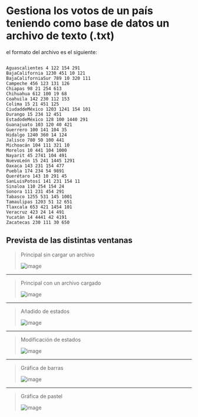 # Gestiona los votos de un país teniendo como base de datos un archivo de texto (.txt)

el formato del archivo es el siguiente: 

```

Aguascalientes 4 122 154 291 
BajaCalifornia 1230 451 10 121 
BajaCaliforniaSur 789 10 320 111 
Campeche 456 123 131 126 
Chiapas 98 21 254 613 
Chihuahua 612 100 19 68 
Coahuila 142 230 112 153 
Colima 15 21 451 125 
CiudaddeMéxico 1203 1241 154 101 
Durango 15 234 12 451 
EstadodeMéxico 128 100 1440 291 
Guanajuato 103 120 40 421 
Guerrero 100 141 104 35 
Hidalgo 1240 360 14 124 
Jalisco 780 50 100 441 
Michoacán 104 111 321 10 
Morelos 10 441 104 1000 
Nayarit 45 2741 104 491 
NuevoLeón 15 241 1445 1291 
Oaxaca 143 231 154 477 
Puebla 174 234 54 9891 
Querétaro 143 10 291 45 
SanLuisPotosí 141 231 154 11 
Sinaloa 110 254 154 24 
Sonora 111 231 454 291 
Tabasco 1255 531 145 1001 
Tamaulipas 1203 51 12 651 
Tlaxcala 653 421 1454 101 
Veracruz 423 24 14 491 
Yucatán 14 4441 42 4191 
Zacatecas 230 111 30 650 

```

## Prevista de las distintas ventanas

>Principal sin cargar un archivo
>
>![image](https://github.com/DASTLSITO/Gestor-de-votos-de-la-republica/assets/92644723/bb15ff6f-97b4-417e-9c0c-e05fc9971d66)

---
>Principal con un archivo cargado
>
>![image](https://github.com/DASTLSITO/Gestor-de-votos-de-la-republica/assets/92644723/aa1abbea-ca9a-4354-b5c9-41c6d45690a4)

---
>Añadido de estados
>
>![image](https://github.com/DASTLSITO/Gestor-de-votos-de-la-republica/assets/92644723/55cb7cd7-6089-4e20-815f-fd2151dcee29)

---
>Modificación de estados
>
>![image](https://github.com/DASTLSITO/Gestor-de-votos-de-la-republica/assets/92644723/05ed5dae-cf61-4bd8-a190-707da280cde5)

---
>Gráfica de barras
>
>![image](https://github.com/DASTLSITO/Gestor-de-votos-de-la-republica/assets/92644723/7708ef61-954a-4abc-8ed4-35e179d6a43b)

---
>Gráfica de pastel
>
>![image](https://github.com/DASTLSITO/Gestor-de-votos-de-la-republica/assets/92644723/8911c9f7-2a20-4aff-acd8-08f60d279315)



